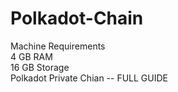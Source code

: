 # Polkadot-Chain
Machine Requirements <br>
4 GB RAM <br>
16 GB Storage <br>
Polkadot Private Chian -- FULL GUIDE
